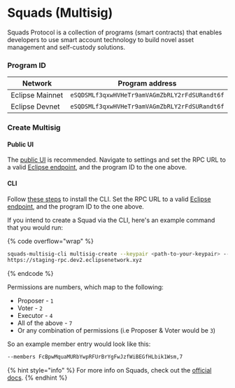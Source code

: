 # Squads (Multisig)

Squads Protocol is a collection of programs (smart contracts) that enables developers to use smart account technology to build novel asset management and self-custody solutions.

### Program ID <a href="#program-id" id="program-id"></a>

<table><thead><tr><th width="192">Network</th><th>Program address</th></tr></thead><tbody><tr><td>Eclipse Mainnet</td><td><code>eSQDSMLf3qxwHVHeTr9amVAGmZbRLY2rFdSURandt6f</code></td></tr><tr><td>Eclipse Devnet</td><td><code>eSQDSMLf3qxwHVHeTr9amVAGmZbRLY2rFdSURandt6f</code></td></tr></tbody></table>

### Create Multisig <a href="#getting-started" id="getting-started"></a>

#### Public UI <a href="#getting-started" id="getting-started"></a>

The [public UI](https://app.squads.so/create-squad) is recommended. Navigate to settings and set the RPC URL to a valid [Eclipse endpoint](https://docs.squads.so/main/development/cli/installation), and the program ID to the one above.&#x20;

#### CLI

Follow [these steps](https://docs.squads.so/main/development/cli/installation) to install the CLI. Set the RPC URL to a valid [Eclipse endpoint](https://docs.squads.so/main/development/cli/installation), and the program ID to the one above.&#x20;

If you intend to create a Squad via the CLI, here's an example command that you would run:

{% code overflow="wrap" %}
```bash
squads-multisig-cli multisig-create --keypair <path-to-your-keypair> --members <member-1-key>,<permissions> --members <member-2-key>,<permissions> --threshold <threshold> --program-id eSQDSMLf3qxwHVHeTr9amVAGmZbRLY2rFdSURandt6f --rpc-url 
https://staging-rpc.dev2.eclipsenetwork.xyz
```
{% endcode %}

Permissions are numbers, which map to the following:

* Proposer - `1`
* Voter - `2`
* Executor - `4`
* All of the above - `7`
* Or any combination of permissions (i.e Proposer & Voter would be `3`)&#x20;

So an example member entry would look like this:

```bash
--members FcBpwMquaMURbYwpRFUrBrYgFwJzfWiBEGfHLbik1Wsm,7
```

{% hint style="info" %}
For more info on Squads, check out the [official docs](https://docs.squads.so/main/development).
{% endhint %}
